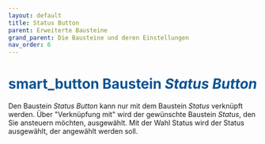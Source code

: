 ```yaml
---
layout: default
title: Status Button
parent: Erweiterte Bausteine
grand_parent: Die Bausteine und deren Einstellungen
nav_order: 6
---
```


# <span style="color:#0b5394"><span class="material-icons">smart_button</span> **Baustein *Status Button***</span>

Den Baustein *Status Button* kann nur mit dem Baustein *Status* verknüpft werden. Über "Verknüpfung mit" wird der gewünschte
Baustein *Status*, den Sie ansteuern möchten, ausgewählt. Mit der Wahl Status wird der Status ausgewählt, der angewählt werden soll.